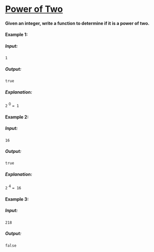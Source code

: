# [Power of Two](https://leetcode.com/explore/challenge/card/june-leetcoding-challenge/540/week-2-june-8th-june-14th/3354/)

#### Given an integer, write a function to determine if it is a power of two.

#### Example 1:

##### Input: 
``` 1 ```
##### Output: 
``` true ```
##### Explanation: 
``` 2 ``` <sup>0</sup> ``` = 1 ```

#### Example 2:

##### Input:
``` 16 ```
##### Output: 
``` true ```
##### Explanation:
``` 2 ``` <sup>4</sup> ``` = 16 ```

#### Example 3:

##### Input:
``` 218 ```
##### Output:
``` false ```
